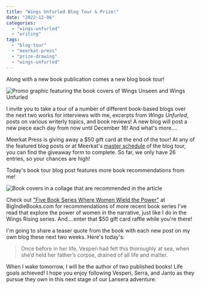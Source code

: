 ```yaml
---
title: "Wings Unfurled Blog Tour & Prize!"
date: "2022-12-06"
categories:
  - "wings-unfurled"
  - "writing"
tags:
  - "blog-tour"
  - "meerkat-press"
  - "prize-drawing"
  - "wings-unfurled"
---
```


Along with a new book publication comes a new blog book tour!

![Promo graphic featuring the book covers of Wings Unseen and Wings Unfurled](https://d2ypg8o05lff0b.cloudfront.net/wp-content/uploads/sites/3/2022/12/06042806/wu-blogtour-horizontal-banner.jpg)

I invite you to take a tour of a number of different book-based blogs over the next two works for interviews with me, excerpts from _Wings Unfurled_, posts on various writerly topics, and book reviews! A new blog will post a new piece each day from now until December 16! And what's more....

Meerkat Press is giving away a $50 gift card at the end of the tour! At any of the featured blog posts or at Meerkat's [master schedule](https://meerkatpress.com/wings-unfurled-blog-tour-giveaway/) of the blog tour, you can find the giveaway form to complete. So far, we only have 26 entries, so your chances are high!

Today's book tour blog post features more book recommendations from me!

![Book covers in a collage that are recommended in the article](https://d2ypg8o05lff0b.cloudfront.net/wp-content/uploads/sites/3/2022/12/06044016/Big-Indie-Books-listicle.jpg)

Check out ["Five Book Series Where Women Wield the Power"](https://bigindiebooks.com/2022/12/05/five-book-series-where-women-wield-the-power-by-rebecca-gomez-farrell/) at BigIndieBooks.com for recommendations of more recent book series I've read that explore the power of women in the narrative, just like I do in the Wings Rising series. And....enter that $50 gift card raffle while you're there!

I'm going to share a teaser quote from the book with each new post on my own blog these next two weeks. Here's today's:

> Once before in her life, Vesperi had felt this thoroughly at sea, when she’d held her father’s corpse, drained of all life and matter.

When I wake tomorrow, I will be the author of two published books! Life goals achieved! I hope you enjoy following Vesperi, Serra, and Janto as they pursue they own in this next stage of our Lansera adventure.
